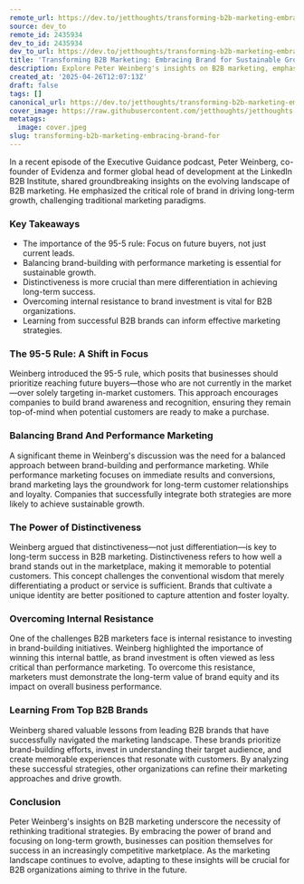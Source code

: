```yaml
---
remote_url: https://dev.to/jetthoughts/transforming-b2b-marketing-embracing-brand-for-sustainable-growth-5ahi
source: dev_to
remote_id: 2435934
dev_to_id: 2435934
dev_to_url: https://dev.to/jetthoughts/transforming-b2b-marketing-embracing-brand-for-sustainable-growth-5ahi
title: 'Transforming B2B Marketing: Embracing Brand for Sustainable Growth'
description: Explore Peter Weinberg's insights on B2B marketing, emphasizing the importance of brand for long-term growth and the balance between brand and performance marketing.
created_at: '2025-04-26T12:07:13Z'
draft: false
tags: []
canonical_url: https://dev.to/jetthoughts/transforming-b2b-marketing-embracing-brand-for-sustainable-growth-5ahi
cover_image: https://raw.githubusercontent.com/jetthoughts/jetthoughts.github.io/master/content/blog/transforming-b2b-marketing-embracing-brand-for/cover.jpeg
metatags:
  image: cover.jpeg
slug: transforming-b2b-marketing-embracing-brand-for
---
```

In a recent episode of the Executive Guidance podcast, Peter Weinberg, co-founder of Evidenza and former global head of development at the LinkedIn B2B Institute, shared groundbreaking insights on the evolving landscape of B2B marketing. He emphasized the critical role of brand in driving long-term growth, challenging traditional marketing paradigms.

### Key Takeaways

*   The importance of the 95-5 rule: Focus on future buyers, not just current leads.
*   Balancing brand-building with performance marketing is essential for sustainable growth.
*   Distinctiveness is more crucial than mere differentiation in achieving long-term success.
*   Overcoming internal resistance to brand investment is vital for B2B organizations.
*   Learning from successful B2B brands can inform effective marketing strategies.

### The 95-5 Rule: A Shift in Focus

Weinberg introduced the 95-5 rule, which posits that businesses should prioritize reaching future buyers—those who are not currently in the market—over solely targeting in-market customers. This approach encourages companies to build brand awareness and recognition, ensuring they remain top-of-mind when potential customers are ready to make a purchase.

### Balancing Brand And Performance Marketing

A significant theme in Weinberg's discussion was the need for a balanced approach between brand-building and performance marketing. While performance marketing focuses on immediate results and conversions, brand marketing lays the groundwork for long-term customer relationships and loyalty. Companies that successfully integrate both strategies are more likely to achieve sustainable growth.

### The Power of Distinctiveness

Weinberg argued that distinctiveness—not just differentiation—is key to long-term success in B2B marketing. Distinctiveness refers to how well a brand stands out in the marketplace, making it memorable to potential customers. This concept challenges the conventional wisdom that merely differentiating a product or service is sufficient. Brands that cultivate a unique identity are better positioned to capture attention and foster loyalty.

### Overcoming Internal Resistance

One of the challenges B2B marketers face is internal resistance to investing in brand-building initiatives. Weinberg highlighted the importance of winning this internal battle, as brand investment is often viewed as less critical than performance marketing. To overcome this resistance, marketers must demonstrate the long-term value of brand equity and its impact on overall business performance.

### Learning From Top B2B Brands

Weinberg shared valuable lessons from leading B2B brands that have successfully navigated the marketing landscape. These brands prioritize brand-building efforts, invest in understanding their target audience, and create memorable experiences that resonate with customers. By analyzing these successful strategies, other organizations can refine their marketing approaches and drive growth.

### Conclusion

Peter Weinberg's insights on B2B marketing underscore the necessity of rethinking traditional strategies. By embracing the power of brand and focusing on long-term growth, businesses can position themselves for success in an increasingly competitive marketplace. As the marketing landscape continues to evolve, adapting to these insights will be crucial for B2B organizations aiming to thrive in the future.